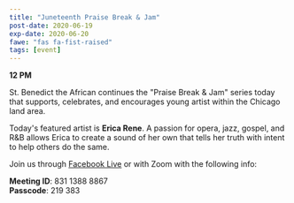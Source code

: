 ```yaml
---
title: "Juneteenth Praise Break & Jam"
post-date: 2020-06-19
exp-date: 2020-06-20
fawe: "fas fa-fist-raised"
tags: [event]
---
```

**12 PM**

St. Benedict the African continues the "Praise Break & Jam" series today that supports, celebrates, and encourages young artist within the Chicago land area.

Today's featured artist is <b>Erica Rene</b>. A passion for opera, jazz, gospel, and R&B allows Erica to create a sound of her own that tells her truth with intent to help others do the same.

Join us through <a href="http://facebook.com/sbaparish" target="_blank">Facebook Live</a> or with Zoom with the following info:

<p class="text-danger"><b>Meeting ID</b>: 831 1388 8867
<br>
<b>Passcode</b>: 219 383
</p>